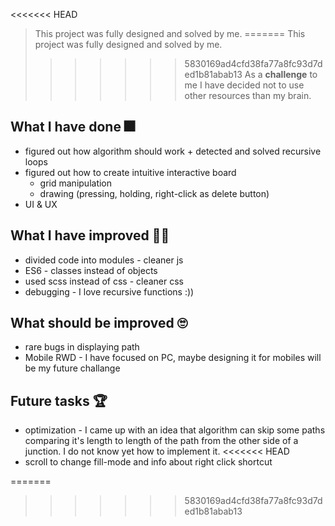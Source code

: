 <<<<<<< HEAD
> This project was fully designed and solved by me.
=======
> This project was fully designed and solved by me.  
>>>>>>> 5830169ad4cfd38fa77a8fc93d7ded1b81abab13
As a **challenge** to me I have decided not to use other resources than my brain.

## What I have done 🎆
* figured out how algorithm should work + detected and solved recursive loops
* figured out how to create intuitive interactive board
    * grid manipulation
    * drawing (pressing, holding, right-click as delete button)
* UI & UX

## What I have improved 💪🏼
* divided code into modules - cleaner js
* ES6 - classes instead of objects
* used scss instead of css - cleaner css
* debugging - I love recursive functions :))

## What should be improved 🙄
* rare bugs in displaying path
* Mobile RWD - I have focused on PC, maybe designing it for mobiles will be my future challange

## Future tasks 🏆
* optimization - I came up with an idea that algorithm can skip some paths comparing it's length to length of the path from the other side of a junction. I do not know yet how to implement it.
<<<<<<< HEAD
* scroll to change fill-mode and info about right click shortcut

=======
>>>>>>> 5830169ad4cfd38fa77a8fc93d7ded1b81abab13
